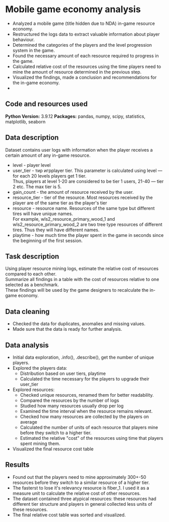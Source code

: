# Mobile game economy analysis

- Analyzed a mobile game (title hidden due to NDA) in-game resource economy.
- Restructured the logs data to extract valuable information about player behaviour.
- Determined the categories of the players and the level progression system in the game.
- Found the necessary amount of each resource required to progress in the game.
- Calculated relative cost of the resources using the time players need to mine the amount of resource determined in the previous step. 
- Visualized the findings, made a conclusion and recommendations for the in-game economy.
- 
## Code and resources used

**Python Version:** 3.9.12
**Packages:** pandas, numpy, scipy, statistics, matplotlib, seaborn

## Data description
Dataset contains user logs with information when the player receives a certain amount of any in-game resource.

- level - player level
- user_tier - тир игрplayer tier. This parameter is calculated using level — for each 20 levels players get 1 tier. \
Thus, players at level 1-20 are considered to be tier 1 users, 21-40 — tier 2 etc. The max tier is 5.
- gain_count - the amount of resource received by the user.
- resource_tier - tier of the resource. Most resources received by the player are of the same tier as the player's tier
- resource - resource name. Resources of the same type but different tires will have unique names.\
    For example, wls2_resource_primary_wood_1 and wls2_resource_primary_wood_2 are two tree type resources of different tires. Thus they will have different names.
- playtime - how much time the player spent in the game in seconds since the beginning of the first session.

## Task description

Using player resource mining logs, estimate the relative cost of resources compared to each other.\
Summarize all findings in a table with the cost of resources relative to one selected as a benchmark.\
These findings will be used by the game designers to recalculate the in-game economy.

## Data cleaning
- Checked the data for duplicates, anomalies and missing values.
- Made sure that the data is ready for further analysis.

## Data analysis
- Initial data exploration, .info(), .describe(), get the number of unique players. 
- Explored the players data:
  - Distribution based on user tiers, playtime
  - Calculated the time necessary for the players to upgrade their user_tier
- Explored resources:
  - Checked unique resources, renamed them for better readability.
  - Compared the resources by the number of logs
  - Studied how many resources usually drop per log
  - Examined the time interval when the resource remains relevant.
  - Checked how many resources are collected by the players on average
  - Calculated the number of units of each resource that players mine before they switch to a higher tier.
  - Estimated the relative "cost" of the resources using time that players spent mining them.
- Visualized the final resource cost table

## Results
- Found out that the players need to mine approximately 300+-50 resources before they switch to a similar resource of a higher tier.
- The fasterst to lose it's relevancy resource is fiber_1. I used it as a measure unit to calculate the relative cost of other resources.
- The dataset contained three atypical resources: these resources had different tier structure and players in general collected less units of these resources.
- The final relative cost table was sorted and visualized.
